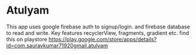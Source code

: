 # Atulyam
This app uses google firebase auth to signup/login.
and firebase database to read and write.
Key features recyclerView, fragments, gradient etc.
find this on playstore
https://play.google.com/store/apps/details?id=com.sauravkumar71920gmail.atulyam
